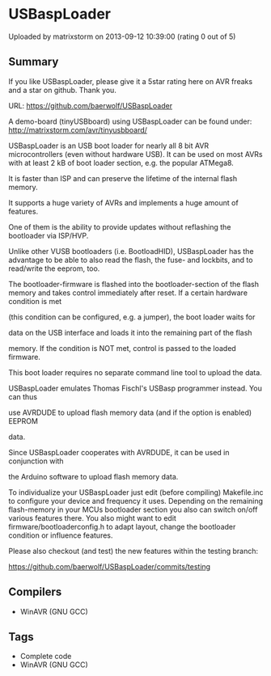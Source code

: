 # USBaspLoader

Uploaded by matrixstorm on 2013-09-12 10:39:00 (rating 0 out of 5)

## Summary

If you like USBaspLoader, please give it a 5star rating here on AVR freaks and a star on github. Thank you.


URL: <https://github.com/baerwolf/USBaspLoader>


A demo-board (tinyUSBboard) using USBaspLoader can be found under: <http://matrixstorm.com/avr/tinyusbboard/>


USBaspLoader is an USB boot loader for nearly all 8 bit AVR microcontrollers (even without hardware USB). It can be used on most AVRs with at least 2 kB of boot loader section, e.g. the popular ATMega8.


It is faster than ISP and can preserve the lifetime of the internal flash memory.  

It supports a huge variety of AVRs and implements a huge amount of features.  

One of them is the ability to provide updates without reflashing the bootloader via ISP/HVP.  

Unlike other VUSB bootloaders (i.e. BootloadHID), USBaspLoader has the advantage to be able to also read the flash, the fuse- and lockbits, and to read/write the eeprom, too.


The bootloader-firmware is flashed into the bootloader-section of the flash memory and takes control immediately after reset. If a certain hardware condition is met  

(this condition can be configured, e.g. a jumper), the boot loader waits for  

data on the USB interface and loads it into the remaining part of the flash  

memory. If the condition is NOT met, control is passed to the loaded firmware.


This boot loader requires no separate command line tool to upload the data.  

USBaspLoader emulates Thomas Fischl's USBasp programmer instead. You can thus  

use AVRDUDE to upload flash memory data (and if the option is enabled) EEPROM  

data.


Since USBaspLoader cooperates with AVRDUDE, it can be used in conjunction with  

the Arduino software to upload flash memory data.


To individualize your USBaspLoader just edit (before compiling) Makefile.inc to configure your device and frequency it uses. Depending on the remaining flash-memory in your MCUs bootloader section you also can switch on/off various features there. You also might want to edit firmware/bootloaderconfig.h to adapt layout, change the bootloader condition or influence features.


Please also checkout (and test) the new features within the testing branch:  

<https://github.com/baerwolf/USBaspLoader/commits/testing>

## Compilers

- WinAVR (GNU GCC)

## Tags

- Complete code
- WinAVR (GNU GCC)
